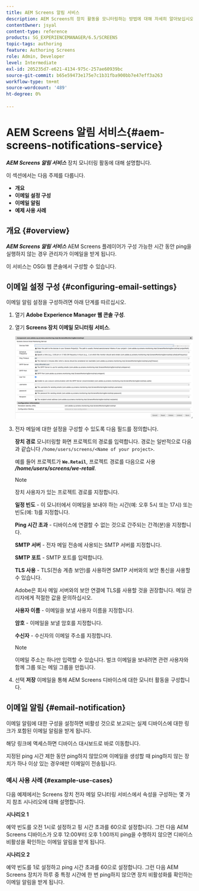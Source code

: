 ```yaml
---
title: AEM Screens 알림 서비스
description: AEM Screens의 장치 활동을 모니터링하는 방법에 대해 자세히 알아보십시오.
contentOwner: jsyal
content-type: reference
products: SG_EXPERIENCEMANAGER/6.5/SCREENS
topic-tags: authoring
feature: Authoring Screens
role: Admin, Developer
level: Intermediate
exl-id: 205235d7-e621-4134-975c-257ae60939bc
source-git-commit: b65e59473e175e7c1b31fba900bb7e47eff3a263
workflow-type: tm+mt
source-wordcount: '489'
ht-degree: 0%

---
```


# AEM Screens 알림 서비스{#aem-screens-notifications-service}

<!--removed from metadata: admitteddomains: @adobe.com;@caesars.com-->

***AEM Screens 알림 서비스*** 장치 모니터링 활동에 대해 설명합니다.

이 섹션에서는 다음 주제를 다룹니다.

* **개요**
* **이메일 설정 구성**
* **이메일 알림**
* **예제 사용 사례**

<!-- OBSOLETE NOTE>
>[!CAUTION]
>
>This AEM Screens functionality is only available, if you have installed AEM 6.3.2 Feature Pack 3 or AEM 6.4.1 Screens Feature Pack 1.
>
>To get access to this Feature Pack, contact Adobe Support and request access. After you have permissions you can download it from Package Share. -->

## 개요 {#overview}

***AEM Screens 알림 서비스*** AEM Screens 플레이어가 구성 가능한 시간 동안 ping을 실행하지 않는 경우 관리자가 이메일을 받게 됩니다.

이 서비스는 OSGi 웹 콘솔에서 구성할 수 있습니다.

## 이메일 설정 구성 {#configuring-email-settings}

이메일 알림 설정을 구성하려면 아래 단계를 따르십시오.

1. 열기 **Adobe Experience Manager 웹 콘솔 구성**.
1. 열기 **Screens 장치 이메일 모니터링 서비스**.

   ![screen_shot_2018-04-26at44602pm](assets/screen_shot_2018-04-26at44602pm.png)

1. 전자 메일에 대한 설정을 구성할 수 있도록 다음 필드를 정의합니다.

   **장치 경로** 모니터링할 화면 프로젝트의 경로를 입력합니다. 경로는 일반적으로 다음과 같습니다 `/home/users/screens/<Name of your project>`.

   예를 들어 프로젝트가 **`We.Retail`**, 프로젝트 경로를 다음으로 사용 ***/home/users/screens/we-retail***.

   >[!NOTE]
   >
   >장치 사용자가 있는 프로젝트 경로를 지정합니다.

   **일정 빈도** - 이 모니터에서 이메일을 보내야 하는 시간(예: 오후 5시 또는 17시) 또는 빈도(예: 1)를 지정합니다.

   **Ping 시간 초과** - 디바이스에 연결할 수 없는 것으로 간주되는 간격(분)을 지정합니다.

   **SMTP 서버** - 전자 메일 전송에 사용되는 SMTP 서버를 지정합니다.

   **SMTP 포트** - SMTP 포트를 입력합니다.

   **TLS 사용** - TLS(전송 계층 보안)를 사용하면 SMTP 서버와의 보안 통신을 사용할 수 있습니다.

   Adobe은 회사 메일 서버와의 보안 연결에 TLS를 사용할 것을 권장합니다. 메일 관리자에게 적절한 값을 문의하십시오.

   **사용자 이름** - 이메일을 보낼 사용자 이름을 지정합니다.

   **암호** - 이메일을 보낼 암호를 지정합니다.

   **수신자** - 수신자의 이메일 주소를 지정합니다.

   >[!NOTE]
   >
   >이메일 주소는 하나만 입력할 수 있습니다. 벌크 이메일을 보내려면 관련 사용자와 함께 그룹 또는 메일 그룹을 만듭니다.

1. 선택 **저장** 이메일을 통해 AEM Screens 디바이스에 대한 모니터 활동을 구성합니다.

## 이메일 알림 {#email-notification}

이메일 알림에 대한 구성을 설정하면 비활성 것으로 보고되는 실제 디바이스에 대한 링크가 포함된 이메일 알림을 받게 됩니다.

해당 링크에 액세스하면 디바이스 대시보드로 바로 이동합니다.

지정된 ping 시간 제한 동안 ping하지 않았으며 이메일을 생성할 때 ping하지 않는 장치가 하나 이상 있는 경우에만 이메일이 전송됩니다.

### 예시 사용 사례 {#example-use-cases}

다음 예제에서는 Screens 장치 전자 메일 모니터링 서비스에서 속성을 구성하는 몇 가지 참조 시나리오에 대해 설명합니다.

**시나리오 1**

예약 빈도를 오전 1시로 설정하고 핑 시간 초과를 60으로 설정합니다. 그런 다음 AEM Screens 디바이스가 오후 12:00부터 오후 1:00까지 ping을 수행하지 않으면 디바이스 비활성을 확인하는 이메일 알림을 받게 됩니다.

**시나리오 2**

예약 빈도를 1로 설정하고 ping 시간 초과를 60으로 설정합니다. 그런 다음 AEM Screens 장치가 하루 중 특정 시간에 한 번 ping하지 않으면 장치 비활성화를 확인하는 이메일 알림을 받게 됩니다.
